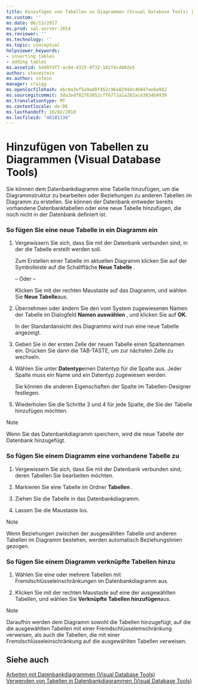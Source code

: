```yaml
---
title: Hinzufügen von Tabellen zu Diagrammen (Visual Database Tools) | Microsoft-Dokumentation
ms.custom: ''
ms.date: 06/13/2017
ms.prod: sql-server-2014
ms.reviewer: ''
ms.technology: ''
ms.topic: conceptual
helpviewer_keywords:
- inserting tables
- adding tables
ms.assetid: 5440fdf7-ac04-4325-9f32-181f4cd402e5
author: stevestein
ms.author: sstein
manager: craigg
ms.openlocfilehash: ebc0a3ef5a9ad8f452c96e8294dc46847ee6e982
ms.sourcegitcommit: 3da2edf82763852cff6772a1a282ace3034b4936
ms.translationtype: MT
ms.contentlocale: de-DE
ms.lasthandoff: 10/02/2018
ms.locfileid: "48181130"
---
```

# <a name="add-tables-to-diagrams-visual-database-tools"></a>Hinzufügen von Tabellen zu Diagrammen (Visual Database Tools)
  Sie können dem Datenbankdiagramm eine Tabelle hinzufügen, um die Diagrammstruktur zu bearbeiten oder Beziehungen zu anderen Tabellen im Diagramm zu erstellen. Sie können der Datenbank entweder bereits vorhandene Datenbanktabellen oder eine neue Tabelle hinzufügen, die noch nicht in der Datenbank definiert ist.  
  
### <a name="to-insert-a-new-table-into-a-diagram"></a>So fügen Sie eine neue Tabelle in ein Diagramm ein  
  
1.  Vergewissern Sie sich, dass Sie mit der Datenbank verbunden sind, in der die Tabelle erstellt werden soll.  
  
     Zum Erstellen einer Tabelle im aktuellen Diagramm klicken Sie auf der Symbolleiste auf die Schaltfläche **Neue Tabelle** .  
  
     – Oder –  
  
     Klicken Sie mit der rechten Maustaste auf das Diagramm, und wählen Sie **Neue Tabelle**aus.  
  
2.  Übernehmen oder ändern Sie den vom System zugewiesenen Namen der Tabelle im Dialogfeld **Namen auswählen** , und klicken Sie auf **OK**.  
  
     In der Standardansicht des Diagramms wird nun eine neue Tabelle angezeigt.  
  
3.  Geben Sie in der ersten Zelle der neuen Tabelle einen Spaltennamen ein. Drücken Sie dann die TAB-TASTE, um zur nächsten Zelle zu wechseln.  
  
4.  Wählen Sie unter **Datentyp**einen Datentyp für die Spalte aus. Jeder Spalte muss ein Name und ein Datentyp zugewiesen werden.  
  
     Sie können die anderen Eigenschaften der Spalte im Tabellen-Designer festlegen.  
  
5.  Wiederholen Sie die Schritte 3 und 4 für jede Spalte, die Sie der Tabelle hinzufügen möchten.  
  
> [!NOTE]  
>  Wenn Sie das Datenbankdiagramm speichern, wird die neue Tabelle der Datenbank hinzugefügt.  
  
### <a name="to-add-an-existing-table-to-a-diagram"></a>So fügen Sie einem Diagramm eine vorhandene Tabelle zu  
  
1.  Vergewissern Sie sich, dass Sie mit der Datenbank verbunden sind, deren Tabellen Sie bearbeiten möchten.  
  
2.  Markieren Sie eine Tabelle im Ordner **Tabellen** .  
  
3.  Ziehen Sie die Tabelle in das Datenbankdiagramm.  
  
4.  Lassen Sie die Maustaste los.  
  
> [!NOTE]  
>  Wenn Beziehungen zwischen der ausgewählten Tabelle und anderen Tabellen im Diagramm bestehen, werden automatisch Beziehungslinien gezogen.  
  
### <a name="to-add-related-tables-to-a-diagram"></a>So fügen Sie einem Diagramm verknüpfte Tabellen hinzu  
  
1.  Wählen Sie eine oder mehrere Tabellen mit Fremdschlüsseleinschränkungen im Datenbankdiagramm aus.  
  
2.  Klicken Sie mit der rechten Maustaste auf eine der ausgewählten Tabellen, und wählen Sie **Verknüpfte Tabellen hinzufügen**aus.  
  
> [!NOTE]  
>  Daraufhin werden dem Diagramm sowohl die Tabellen hinzugefügt, auf die die ausgewählten Tabellen mit einer Fremdschlüsseleinschränkung verweisen, als auch die Tabellen, die mit einer Fremdschlüsseleinschränkung auf die ausgewählten Tabellen verweisen.  
  
## <a name="see-also"></a>Siehe auch  
 [Arbeiten mit Datenbankdiagrammen &#40;Visual Database Tools&#41;](visual-database-tools.md)   
 [Verwenden von Tabellen in Datenbankdiagrammen &#40;Visual Database Tools&#41;](work-with-tables-in-database-diagram-visual-database-tools.md)  
  
  
